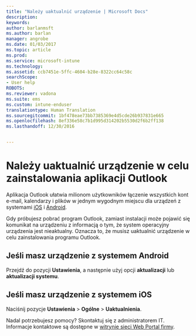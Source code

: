 ```yaml
---
title: "Należy uaktualnić urządzenie | Microsoft Docs"
description: 
keywords: 
author: barlanmsft
ms.author: barlan
manager: angrobe
ms.date: 01/03/2017
ms.topic: article
ms.prod: 
ms.service: microsoft-intune
ms.technology: 
ms.assetid: ccb7451e-5ffc-4604-b28e-8322cc64c58c
searchScope:
- User help
ROBOTS: 
ms.reviewer: vadona
ms.suite: ems
ms.custom: intune-enduser
translationtype: Human Translation
ms.sourcegitcommit: 1bf478eae73bb7385369e4d5cde26b937831e665
ms.openlocfilehash: 8ef336e58c7b1d995d314202b5530d2f6b2ff138
ms.lasthandoff: 12/30/2016


---
```


# <a name="you-need-to-upgrade-your-device-to-install-the-outlook-app"></a>Należy uaktualnić urządzenie w celu zainstalowania aplikacji Outlook

Aplikacja Outlook ułatwia milionom użytkowników łączenie wszystkich kont e-mail, kalendarzy i plików w jednym wygodnym miejscu dla urządzeń z systemami [iOS](https://itunes.apple.com/us/app/microsoft-outlook-email-calendar/id951937596?mt=8) i [Android](https://play.google.com/store/apps/details?id=com.microsoft.office.outlook).

Gdy próbujesz pobrać program Outlook, zamiast instalacji może pojawić się komunikat na urządzeniu z informacją o tym, że system operacyjny urządzenia jest nieaktualny. Oznacza to, że musisz uaktualnić urządzenie w celu zainstalowania programu Outlook.

## <a name="if-you-have-an-android-device"></a>Jeśli masz urządzenie z systemem Android
Przejdź do pozycji **Ustawienia**, a następnie użyj opcji **aktualizacji** lub **aktualizacji systemu**.

## <a name="if-you-have-an-ios-device"></a>Jeśli masz urządzenie z systemem iOS
Naciśnij pozycje **Ustawienia**  >  **Ogólne**  >  **Uaktualnienia**.

Nadal potrzebujesz pomocy? Skontaktuj się z administratorem IT. Informacje kontaktowe są dostępne w [witrynie sieci Web Portal firmy](http://portal.manage.microsoft.com).

